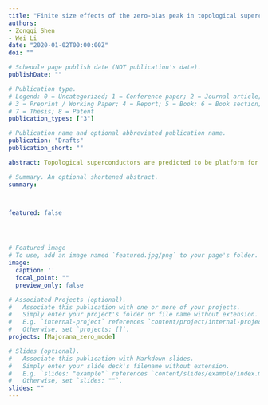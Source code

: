 ```yaml
---
title: "Finite size effects of the zero-bias peak in topological superconsuctors"
authors:
- Zongqi Shen
- Wei Li
date: "2020-01-02T00:00:00Z"
doi: ""

# Schedule page publish date (NOT publication's date).
publishDate: ""

# Publication type.
# Legend: 0 = Uncategorized; 1 = Conference paper; 2 = Journal article;
# 3 = Preprint / Working Paper; 4 = Report; 5 = Book; 6 = Book section;
# 7 = Thesis; 8 = Patent
publication_types: ["3"]

# Publication name and optional abbreviated publication name.
publication: "Drafts"
publication_short: ""

abstract: Topological superconductors are predicted to be platform for Majorana zero modes which are expected to realize topological quantum computing. However, dispersive chiral Majorana edge modes, being extended, can not be utilized for quantum computing. In this work, we show that the quasi-one-dimensional $p_{x}+i p_{y}$ superconductor can host localized Majorana zero modes and can be detected via Andreev reﬂection. Quantized zero-bias peak(ZBP) is observed in quasi-one-dimensional N-S junction and 2D open N-S-N systems in quasi-1D limit. We show that the ZBP is rubust againt contact barrier and thus topologically protected. These ﬁndings not only initiate new platforms for localized Majorana zero modes, but also provide an avenue for probing the pairing symmetry of topological superconductors via Andreev reﬂection experiements.

# Summary. An optional shortened abstract.
summary: 



featured: false




# Featured image
# To use, add an image named `featured.jpg/png` to your page's folder. 
image:
  caption: ''
  focal_point: ""
  preview_only: false

# Associated Projects (optional).
#   Associate this publication with one or more of your projects.
#   Simply enter your project's folder or file name without extension.
#   E.g. `internal-project` references `content/project/internal-project/index.md`.
#   Otherwise, set `projects: []`.
projects: [Majorana_zero_mode]

# Slides (optional).
#   Associate this publication with Markdown slides.
#   Simply enter your slide deck's filename without extension.
#   E.g. `slides: "example"` references `content/slides/example/index.md`.
#   Otherwise, set `slides: ""`.
slides: ""
---
```


